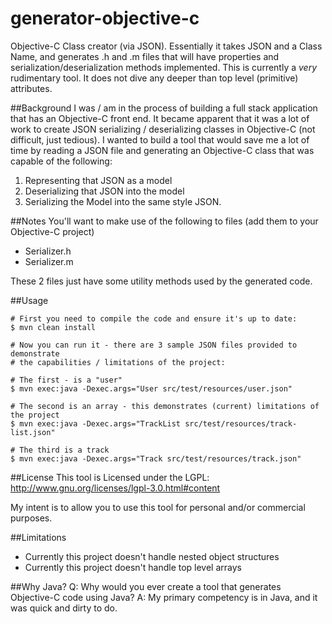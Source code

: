 generator-objective-c
=====================
Objective-C Class creator (via JSON).  Essentially it takes JSON and a Class Name, and generates .h and .m files that will have properties and serialization/deserialization methods implemented.
This is currently a *very* rudimentary tool.  It does not dive any deeper than top level (primitive) attributes.

##Background
I was / am in the process of building a full stack application that has an Objective-C
front end.  It became apparent that it was a lot of work to create JSON serializing / deserializing
classes in Objective-C (not difficult, just tedious).  I wanted to build a tool that
would save me a lot of time by reading a JSON file and generating an Objective-C
class that was capable of the following:
1.  Representing that JSON as a model
2.  Deserializing that JSON into the model
3.  Serializing the Model into the same style JSON.


##Notes
You'll want to make use of the following to files (add them to your Objective-C project)
* Serializer.h
* Serializer.m

These 2 files just have some utility methods used by the generated code.

##Usage

    # First you need to compile the code and ensure it's up to date:
    $ mvn clean install

    # Now you can run it - there are 3 sample JSON files provided to demonstrate
    # the capabilities / limitations of the project:

    # The first - is a "user"
    $ mvn exec:java -Dexec.args="User src/test/resources/user.json"
    
    # The second is an array - this demonstrates (current) limitations of the project
    $ mvn exec:java -Dexec.args="TrackList src/test/resources/track-list.json"

    # The third is a track
    $ mvn exec:java -Dexec.args="Track src/test/resources/track.json"

##License
This tool is Licensed under the LGPL: http://www.gnu.org/licenses/lgpl-3.0.html#content

My intent is to allow you to use this tool for personal and/or commercial purposes.

##Limitations
* Currently this project doesn't handle nested object structures
* Currently this project doesn't handle top level arrays

##Why Java?
    Q: Why would you ever create a tool that generates Objective-C code using Java?
    A: My primary competency is in Java, and it was quick and dirty to do.
